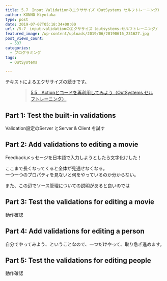 ```yaml
---
title: 5.7　Input Validationのエクササイズ（OutSystems セルフトレーニング）
author: KONNO Kiyotaka
type: post
date: 2019-07-07T05:18:34+00:00
url: /5-7　input-validationのエクササイズ（outsystems-セルフトレーニング/
featured_image: /wp-content/uploads/2019/06/20190616_231627.jpg
post_views_count:
  - 537
categories:
  - プログラミング
tags:
  - OutSystems

---
```

テキストによるエクササイズの続きです。<figure class="wp-block-embed-wordpress wp-block-embed is-type-wp-embed is-provider-programmers-office">

<div class="wp-block-embed__wrapper">
  <blockquote class="wp-embedded-content" data-secret="lYnoY9d75M">
    <a href="https://www.programmers-office.ml/5-5%e3%80%80action%e3%81%a8%e3%82%b3%e3%83%bc%e3%83%89%e3%82%92%e5%86%8d%e5%88%a9%e7%94%a8%e3%81%97%e3%81%a6%e3%81%bf%e3%82%88%e3%81%86%ef%bc%88outsystems-%e3%82%bb%e3%83%ab%e3%83%95%e3%83%88%e3%83%ac/">5.5　Actionとコードを再利用してみよう（OutSystems セルフトレーニング）</a>
  </blockquote>
</div></figure> 

## Part 1: Test the built-in validations

Validation設定のServer とServer & Client を試す

## Part 2: Add validations to editing a movie

Feedbackメッセージを日本語で入力しようとしたら文字化けした！

ここまで長くなってくると全体が見通せなくなる。  
一つ一つのプロパティを見ないと何をやっているのか分からない。

また、この辺でソース管理についての説明があると良いのでは

## Part 3: Test the validations for editing a movie

動作確認

## Part 4: Add validations for editing a person

自分でやってみよう、ということなので、一つだけやって、取り急ぎ進めます。

## Part 5: Test the validations for editing people

動作確認